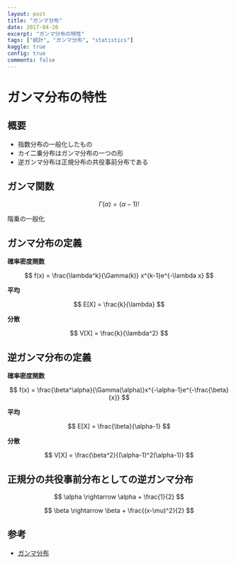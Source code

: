 ```yaml
---
layout: post
title: "ガンマ分布"
date: 2017-04-20
excerpt: "ガンマ分布の特性"
tags: ["統計", "ガンマ分布", "statistics"]
kaggle: true
config: true
comments: false
---
```


# ガンマ分布の特性

## 概要
 - 指数分布の一般化したもの
 - カイ二乗分布はガンマ分布の一つの形
 - 逆ガンマ分布は正規分布の共役事前分布である

## ガンマ関数

$$
\Gamma(\alpha) = (\alpha-1)!
$$

階乗の一般化

## ガンマ分布の定義

**確率密度関数**  

$$
f(x) = \frac{\lambda^k}{\Gamma(k)} x^{k-1}e^{-\lambda x}
$$

**平均**  

$$
E[X] = \frac{k}{\lambda}
$$

**分散**  

$$
V[X] = \frac{k}{\lambda^2}
$$

## 逆ガンマ分布の定義

**確率密度関数**  

$$
f(x) = \frac{\beta^\alpha}{\Gamma(\alpha)}x^{-\alpha-1}e^{-\frac{\beta}{x}}
$$

**平均**  

$$
E[X] = \frac{\beta}{\alpha-1}
$$

**分散**  

$$
V[X] = \frac{\beta^2}{(\alpha-1)^2(\alpha-1)}
$$

## 正規分の共役事前分布としての逆ガンマ分布

$$
\alpha \rightarrow \alpha + \frac{1}{2}
$$

$$
\beta \rightarrow \beta + \frac{(x-\mu)^2}{2}
$$

## 参考
 - [ガンマ分布](https://data-science.gr.jp/theory/tpd_gamma_distribution.html)
